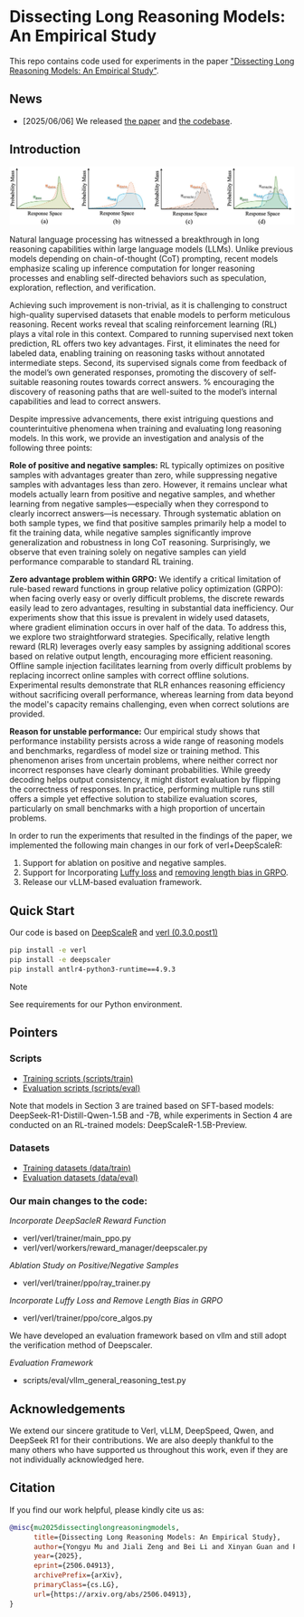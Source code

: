 # Dissecting Long Reasoning Models: An Empirical Study

This repo contains code used for experiments in the paper ["Dissecting Long Reasoning Models: An Empirical Study"](https://arxiv.org/abs/2506.04913). 


## News

- [2025/06/06] We released [the paper](https://arxiv.org/abs/2506.04913) and [the codebase](https://github.com/takagi97/Dissect-Long-Reason-Models).


## Introduction

![pos_neg_distribution](figures/distribution.jpg)

Natural language processing has witnessed a breakthrough in long reasoning capabilities within large language models (LLMs). Unlike previous models depending on chain-of-thought (CoT) prompting, recent models emphasize scaling up inference computation for longer reasoning processes and enabling self-directed behaviors such as speculation, exploration, reflection, and verification.

Achieving such improvement is non-trivial, as it is challenging to construct high-quality supervised datasets that enable models to perform meticulous reasoning. Recent works reveal that scaling reinforcement learning (RL) plays a vital role in this context. Compared to running supervised next token prediction, RL offers two key advantages. First, it eliminates the need for labeled data, enabling training on reasoning tasks without annotated intermediate steps. Second, its supervised signals come from feedback of the model’s own generated responses, promoting the discovery of self-suitable reasoning routes towards correct answers.
% encouraging the discovery of reasoning paths that are well-suited to the model’s internal capabilities and lead to correct answers.

Despite impressive advancements, there exist intriguing questions and counterintuitive phenomena when training and evaluating long reasoning models. In this work, we provide an investigation and analysis of the following three points:

**Role of positive and negative samples:** RL typically optimizes on positive samples with advantages greater than zero, while suppressing negative samples with advantages less than zero. However, it remains unclear what models actually learn from positive and negative samples, and whether learning from negative samples—especially when they correspond to clearly incorrect answers—is necessary. Through systematic ablation on both sample types, we find that positive samples primarily help a model to fit the training data, while negative samples significantly improve generalization and robustness in long CoT reasoning. Surprisingly, we observe that even training solely on negative samples can yield performance comparable to standard RL training.

**Zero advantage problem within GRPO:** We identify a critical limitation of rule-based reward functions in group relative policy optimization (GRPO): when facing overly easy or overly difficult problems, the discrete rewards easily lead to zero advantages, resulting in substantial data inefficiency. Our experiments show that this issue is prevalent in widely used datasets, where gradient elimination occurs in over half of the data. To address this, we explore two straightforward strategies. Specifically, relative length reward (RLR) leverages overly easy samples by assigning additional scores based on relative output length, encouraging more efficient reasoning. Offline sample injection facilitates learning from overly difficult problems by replacing incorrect online samples with correct offline solutions. Experimental results demonstrate that RLR enhances reasoning efficiency without sacrificing overall performance, whereas learning from data beyond the model's capacity remains challenging, even when correct solutions are provided.

**Reason for unstable performance:** Our empirical study shows that performance instability persists across a wide range of reasoning models and benchmarks, regardless of model size or training method. This phenomenon arises from uncertain problems, where neither correct nor incorrect responses have clearly dominant probabilities. While greedy decoding helps output consistency, it might distort evaluation by flipping the correctness of responses. In practice, performing multiple runs still offers a simple yet effective solution to stabilize evaluation scores, particularly on small benchmarks with a high proportion of uncertain problems.

In order to run the experiments that resulted in the findings of the paper, we implemented the following main changes in our fork of verl+DeepScaleR:

1. Support for ablation on positive and negative samples.
2. Support for Incorporating [Luffy loss](https://github.com/ElliottYan/LUFFY/tree/main) and [removing length bias in GRPO](https://github.com/sail-sg/understand-r1-zero).
3. Release our vLLM-based evaluation framework.

## Quick Start
Our code is based on [DeepScaleR](https://github.com/agentica-project/rllm/tree/deepscaler) and [verl (0.3.0.post1)](https://github.com/volcengine/verl/tree/v0.3.0.post1)

```bash
pip install -e verl
pip install -e deepscaler
pip install antlr4-python3-runtime==4.9.3
```

> [!NOTE]
> See requirements for our Python environment.

## Pointers

### Scripts

- [Training scripts (scripts/train)](scripts/train)
- [Evaluation scripts (scripts/eval)](scripts/eval)

Note that models in Section 3 are trained based on SFT-based models: DeepSeek-R1-Distill-Qwen-1.5B and -7B, while experiments in Section 4 are conducted on an RL-trained models: DeepScaleR-1.5B-Preview.

### Datasets

- [Training datasets (data/train)](data/train)
- [Evaluation datasets (data/eval)](data/eval)

### Our main changes to the code:

*Incorporate DeepSacleR Reward Function*

- verl/verl/trainer/main_ppo.py
- verl/verl/workers/reward_manager/deepscaler.py

*Ablation Study on Positive/Negative Samples*

- verl/verl/trainer/ppo/ray_trainer.py

*Incorporate Luffy Loss and Remove Length Bias in GRPO*

- verl/verl/trainer/ppo/core_algos.py

We have developed an evaluation framework based on vllm and still adopt the verification method of Deepscaler.

*Evaluation Framework*

- scripts/eval/vllm_general_reasoning_test.py

## Acknowledgements

We extend our sincere gratitude to Verl, vLLM, DeepSpeed, Qwen, and DeepSeek R1 for their contributions. We are also deeply thankful to the many others who have supported us throughout this work, even if they are not individually acknowledged here.

## Citation

If you find our work helpful, please kindly cite us as:

```bibtex
@misc{mu2025dissectinglongreasoningmodels,
      title={Dissecting Long Reasoning Models: An Empirical Study}, 
      author={Yongyu Mu and Jiali Zeng and Bei Li and Xinyan Guan and Fandong Meng and Jie Zhou and Tong Xiao and Jingbo Zhu},
      year={2025},
      eprint={2506.04913},
      archivePrefix={arXiv},
      primaryClass={cs.LG},
      url={https://arxiv.org/abs/2506.04913}, 
}
```